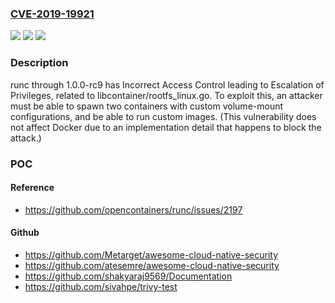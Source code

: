 ### [CVE-2019-19921](https://cve.mitre.org/cgi-bin/cvename.cgi?name=CVE-2019-19921)
![](https://img.shields.io/static/v1?label=Product&message=n%2Fa&color=blue)
![](https://img.shields.io/static/v1?label=Version&message=n%2Fa&color=blue)
![](https://img.shields.io/static/v1?label=Vulnerability&message=n%2Fa&color=brighgreen)

### Description

runc through 1.0.0-rc9 has Incorrect Access Control leading to Escalation of Privileges, related to libcontainer/rootfs_linux.go. To exploit this, an attacker must be able to spawn two containers with custom volume-mount configurations, and be able to run custom images. (This vulnerability does not affect Docker due to an implementation detail that happens to block the attack.)

### POC

#### Reference
- https://github.com/opencontainers/runc/issues/2197

#### Github
- https://github.com/Metarget/awesome-cloud-native-security
- https://github.com/atesemre/awesome-cloud-native-security
- https://github.com/shakyaraj9569/Documentation
- https://github.com/sivahpe/trivy-test

